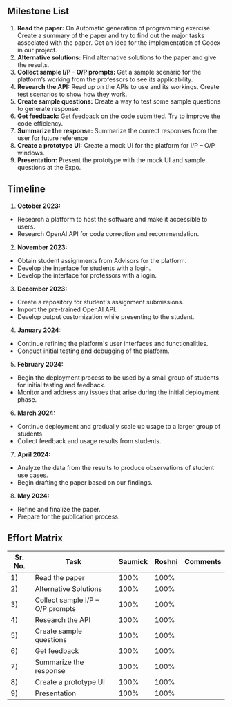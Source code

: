 ## Milestone List

1)	**Read the paper:** On Automatic generation of programming exercise. Create a summary of the paper and try to find out the major tasks associated with the paper. Get an idea for the implementation of Codex in our project. 
2)	**Alternative solutions:** Find alternative solutions to the paper and give the results.
3)	**Collect sample I/P – O/P prompts:** Get a sample scenario for the platform’s working from the professors to see its applicability.
4)	**Research the API:** Read up on the APIs to use and its workings. Create test scenarios to show how they work.
5)	**Create sample questions:** Create a way to test some sample questions to generate response.
6)	**Get feedback:** Get feedback on the code submitted. Try to improve the code efficiency. 
7)	**Summarize the response:** Summarize the correct responses from the user for future reference
8)	**Create a prototype UI:** Create a mock UI for the platform for I/P – O/P windows.
9)	**Presentation:** Present the prototype with the mock UI and sample questions at the Expo.


## Timeline

1) **October 2023:**
- Research a platform to host the software and make it accessible to users.
- Research OpenAI API for code correction and recommendation.

2) **November 2023:**
- Obtain student assignments from Advisors for the platform.
- Develop the interface for students with a login.
- Develop the interface for professors with a login.

3) **December 2023:**
- Create a repository for student's assignment submissions.
- Import the pre-trained OpenAI API.
- Develop output customization while presenting to the student.

4) **January 2024:**
- Continue refining the platform's user interfaces and functionalities.
- Conduct initial testing and debugging of the platform.

5) **February 2024:**
- Begin the deployment process to be used by a small group of students for initial testing and feedback.
- Monitor and address any issues that arise during the initial deployment phase.

6) **March 2024:**
- Continue deployment and gradually scale up usage to a larger group of students.
- Collect feedback and usage results from students.

7) **April 2024:**
- Analyze the data from the results to produce observations of student use cases.
- Begin drafting the paper based on our findings.

8) **May 2024:**
- Refine and finalize the paper.
- Prepare for the publication process.

## Effort Matrix

| Sr. No. | Task                            | Saumick | Roshni | Comments |
| ------- | ------------------------------- | ------- | ------ | -------- |
|   1)      | Read the paper                  | 100%    | 100%   |          |
|   2)      | Alternative Solutions          | 100%    | 100%   |          |
|   3)      | Collect sample I/P – O/P prompts | 100%    | 100%   |          |
|   4)      | Research the API               | 100%    | 100%   |          |
|   5)      | Create sample questions         | 100%    | 100%   |          |
|   6)      | Get feedback                   | 100%    | 100%   |          |
|   7)      | Summarize the response         | 100%    | 100%   |          |
|   8)      | Create a prototype UI           | 100%    | 100%   |          |
|   9)      | Presentation                    | 100%    | 100%   |          |
